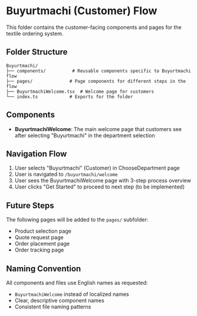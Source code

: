 # Buyurtmachi (Customer) Flow

This folder contains the customer-facing components and pages for the textile ordering system.

## Folder Structure

```
Buyurtmachi/
├── components/          # Reusable components specific to Buyurtmachi flow
├── pages/              # Page components for different steps in the flow
├── BuyurtmachiWelcome.tsx  # Welcome page for customers
└── index.ts            # Exports for the folder
```

## Components

- **BuyurtmachiWelcome**: The main welcome page that customers see after selecting "Buyurtmachi" in the department selection

## Navigation Flow

1. User selects "Buyurtmachi" (Customer) in ChooseDepartment page
2. User is navigated to `/buyurtmachi/welcome`
3. User sees the BuyurtmachiWelcome page with 3-step process overview
4. User clicks "Get Started" to proceed to next step (to be implemented)

## Future Steps

The following pages will be added to the `pages/` subfolder:
- Product selection page
- Quote request page
- Order placement page
- Order tracking page

## Naming Convention

All components and files use English names as requested:
- `BuyurtmachiWelcome` instead of localized names
- Clear, descriptive component names
- Consistent file naming patterns
